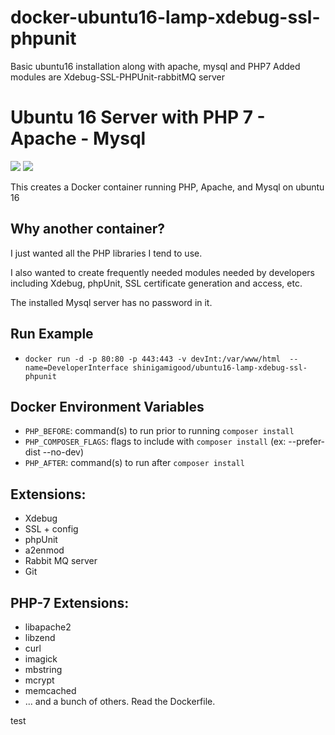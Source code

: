 # docker-ubuntu16-lamp-xdebug-ssl-phpunit
Basic ubuntu16 installation along with apache, mysql and PHP7 Added modules are Xdebug-SSL-PHPUnit-rabbitMQ server

# Ubuntu 16 Server with PHP 7 - Apache - Mysql

[![](https://images.microbadger.com/badges/image/shinigamigood/docker-ubuntu16-lamp-xdebug-ssl-phpunit.svg)](https://microbadger.com/images/shinigamigood/docker-ubuntu16-lamp-xdebug-ssl-phpunit "Get your own image badge on microbadger.com") [![](https://images.microbadger.com/badges/version/shinigamigood/docker-ubuntu16-lamp-xdebug-ssl-phpunit.svg)](https://microbadger.com/images/shinigamigood/docker-ubuntu16-lamp-xdebug-ssl-phpunit "Get your own version badge on microbadger.com")

This creates a Docker container running PHP, Apache, and Mysql on ubuntu 16

## Why another container?  

I just wanted all the PHP libraries I tend to use.

 I also wanted to create frequently needed modules needed by developers including Xdebug, phpUnit, SSL certificate generation and access, etc.

The installed Mysql server has no password in it.

## Run Example

- `docker run -d -p 80:80 -p 443:443 -v devInt:/var/www/html  --name=DeveloperInterface shinigamigood/ubuntu16-lamp-xdebug-ssl-phpunit`


## Docker Environment Variables

- `PHP_BEFORE`: command(s) to run prior to running `composer install` 
- `PHP_COMPOSER_FLAGS`: flags to include with `composer install` (ex: --prefer-dist --no-dev)
- `PHP_AFTER`: command(s) to run after `composer install`

##  Extensions:

- Xdebug
- SSL + config
- phpUnit
- a2enmod
- Rabbit MQ server
- Git

## PHP-7 Extensions:

- libapache2
- libzend
- curl
- imagick
- mbstring
- mcrypt
- memcached
- ... and a bunch of others.  Read the Dockerfile.


test
